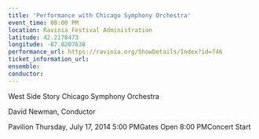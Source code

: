 ```yaml
---
title: 'Performance with Chicago Symphony Orchestra'
event_time: 08:00 PM
location: Ravinia Festival Administration
latitude: 42.2178473
longitude: -87.8207638
performance_url: https://ravinia.org/ShowDetails/Index?id=746
ticket_information_url: 
ensemble: 
conductor: 
---
```

West Side Story
Chicago Symphony Orchestra

David Newman, Conductor

Pavilion
Thursday, July 17, 2014
5:00 PMGates Open
8:00 PMConcert Start